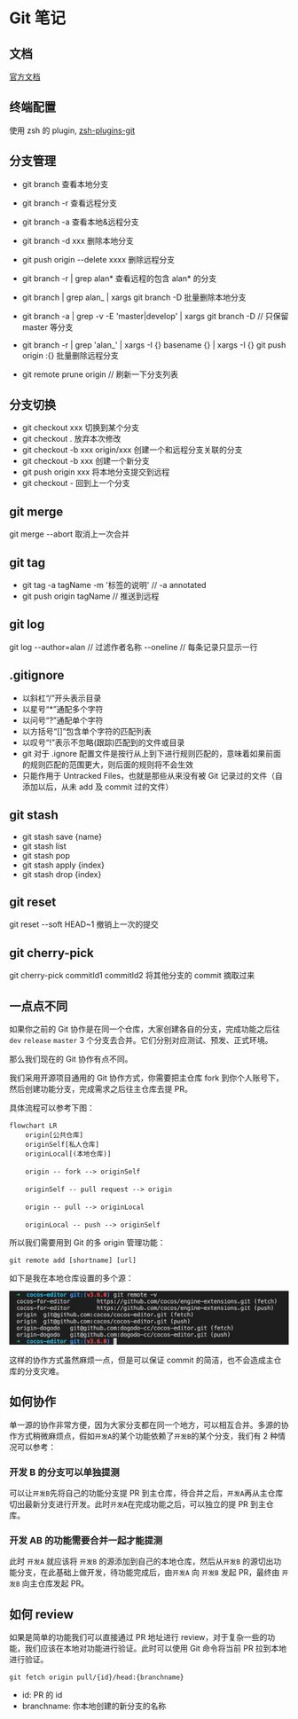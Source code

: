 # Git 笔记

## 文档

[官方文档](https://git-scm.com/docs)

## 终端配置

使用 zsh 的 plugin, [zsh-plugins-git](https://gitee.com/mirrors/oh-my-zsh/tree/master/plugins/git)

## 分支管理

-   git branch 查看本地分支
-   git branch -r 查看远程分支
-   git branch -a 查看本地&远程分支
-   git branch -d xxx 删除本地分支
-   git push origin --delete xxxx 删除远程分支

-   git branch -r | grep alan* 查看远程的包含 alan* 的分支
-   git branch | grep alan\_ | xargs git branch -D 批量删除本地分支
-   git branch -a | grep -v -E 'master|develop' | xargs git branch -D // 只保留 master 等分支
-   git branch -r | grep 'alan\_' | xargs -I {} basename {} | xargs -I {} git push origin :{} 批量删除远程分支
-   git remote prune origin // 刷新一下分支列表

## 分支切换

-   git checkout xxx 切换到某个分支
-   git checkout . 放弃本次修改
-   git checkout -b xxx origin/xxx 创建一个和远程分支关联的分支
-   git checkout -b xxx 创建一个新分支
-   git push origin xxx 将本地分支提交到远程
-   git checkout - 回到上一个分支

## git merge

git merge --abort 取消上一次合并

## git tag

-   git tag -a tagName -m '标签的说明' // -a annotated
-   git push origin tagName // 推送到远程

## git log

git log --author=alan // 过滤作者名称
--oneline // 每条记录只显示一行

## .gitignore

-   以斜杠“/”开头表示目录
-   以星号“\*”通配多个字符
-   以问号“?”通配单个字符
-   以方括号“[]”包含单个字符的匹配列表
-   以叹号“!”表示不忽略(跟踪)匹配到的文件或目录
-   git 对于 .ignore 配置文件是按行从上到下进行规则匹配的，意味着如果前面的规则匹配的范围更大，则后面的规则将不会生效
-   只能作用于 Untracked Files，也就是那些从来没有被 Git 记录过的文件（自添加以后，从未 add 及 commit 过的文件）

## git stash

-   git stash save {name}
-   git stash list
-   git stash pop
-   git stash apply {index}
-   git stash drop {index}

## git reset

git reset --soft HEAD~1 撤销上一次的提交

## git cherry-pick

git cherry-pick commitId1 commitId2 将其他分支的 commit 摘取过来

## 一点点不同

如果你之前的 Git 协作是在同一个仓库，大家创建各自的分支，完成功能之后往 `dev` `release` `master` 3 个分支去合并。它们分别对应测试、预发、正式环境。

那么我们现在的 Git 协作有点不同。

我们采用开源项目通用的 Git 协作方式，你需要把主仓库 fork 到你个人账号下，然后创建功能分支，完成需求之后往主仓库去提 PR。

具体流程可以参考下图：

```mermaid
flowchart LR
    origin[公共仓库]
    originSelf[私人仓库]
    originLocal[(本地仓库)]

    origin -- fork --> originSelf

    originSelf -- pull request --> origin

    origin -- pull --> originLocal

    originLocal -- push --> originSelf

```

所以我们需要用到 Git 的多 origin 管理功能：

```
git remote add [shortname] [url]
```

如下是我在本地仓库设置的多个源：

<picture>
  <img src="./git-remote.png" alt="Image">
</picture>

这样的协作方式虽然麻烦一点，但是可以保证 commit 的简洁，也不会造成主仓库的分支灾难。

## 如何协作

单一源的协作非常方便，因为大家分支都在同一个地方，可以相互合并。多源的协作方式稍微麻烦点，假如`开发A`的某个功能依赖了`开发B`的某个分支，我们有 2 种情况可以参考：

### 开发 B 的分支可以单独提测

可以让`开发B`先将自己的功能分支提 PR 到主仓库，待合并之后，`开发A`再从主仓库切出最新分支进行开发。此时`开发A`在完成功能之后，可以独立的提 PR 到主仓库。

### 开发 AB 的功能需要合并一起才能提测

此时 `开发A` 就应该将 `开发B` 的源添加到自己的本地仓库，然后从`开发B` 的源切出功能分支，在此基础上做开发，待功能完成后，由`开发A` 向 `开发B` 发起 PR，最终由 `开发B` 向主仓库发起 PR。

## 如何 review

如果是简单的功能我们可以直接通过 PR 地址进行 review，对于复杂一些的功能，我们应该在本地对功能进行验证。此时可以使用 Git 命令将当前 PR 拉到本地进行验证。

```
git fetch origin pull/{id}/head:{branchname}
```

-   id: PR 的 id
-   branchname: 你本地创建的新分支的名称
